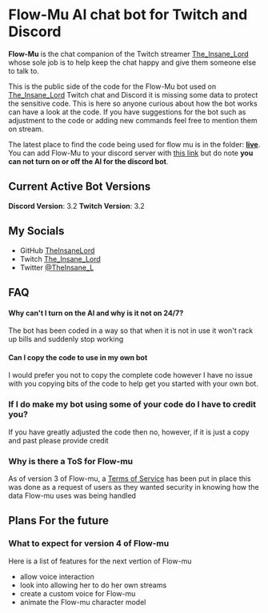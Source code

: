 # Flow-Mu AI chat bot for Twitch and Discord 
 

**Flow-Mu** is the chat companion of the Twitch streamer [The_Insane_Lord](https://www.twitch.tv/the_insane_lord) whose sole job is to help keep the chat happy and give them someone else to talk to.

This is the public side of the code for the Flow-Mu bot used on [The_Insane_Lord](https://www.twitch.tv/the_insane_lord) Twitch chat and Discord it is missing some data to protect the sensitive code. This is here so anyone curious about how the bot works can have a look at the code. If you have suggestions for the bot such as adjustment to the code or adding new commands feel free to mention them on stream.

The latest place to find the code being used for flow mu is in the folder: [**live**](https://github.com/TheInsaneLord/Flow-Mu/tree/main/live). You can add Flow-Mu to your discord server with [this link](https://discord.com/oauth2/authorize?client_id=1258255735612117012&permissions=71680&integration_type=0&scope=bot) but do note **you can not turn on or off the AI for the discord bot**.

## Current Active Bot Versions 
**Discord Version**: 3.2
**Twitch Version**: 3.2

## My Socials

- GitHub [TheInsaneLord](https://github.com/TheInsaneLord)
- Twitch [The_Insane_Lord](https://www.twitch.tv/the_insane_lord)
- Twitter [@TheInsane_L](https://twitter.com/TheInsane_L)

## FAQ

#### Why can't I turn on the AI and why is it not on 24/7?
The bot has been coded in a way so that when it is not in use it won't rack up bills and suddenly stop working 

#### Can I copy the code to use in my own bot
I would prefer you not to copy the complete code however I have no issue with you copying bits of the code to help get you started with your own bot.

### If I do make my bot using some of your code do I have to credit you?
If you have greatly adjusted the code then no, however, if it is just a copy and past please provide credit

### Why is there a ToS for Flow-mu
As of version 3 of Flow-mu, a [Terms of Service](https://insane-servers.co.uk/flow-mu_tos) has been put in place this was done as a request of users as they wanted security in knowing how the data Flow-mu uses was being handled 

## Plans For the future
### What to expect for version 4 of Flow-mu
Here is a list of features for the next vertion of Flow-mu
- allow voice interaction
- look into allowing her to do her own streams
- create a custom voice for Flow-mu
- animate the Flow-mu character model
